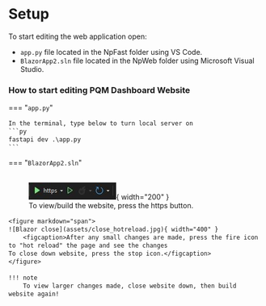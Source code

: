 # Setup

<!-- For full documentation visit [mkdocs.org](https://www.mkdocs.org). -->
To start editing the web application open:

* `app.py` file located in the NpFast folder using VS Code.
* `BlazorApp2.sln` file located in the NpWeb folder using Microsoft Visual Studio.

### How to start editing PQM Dashboard Website

=== "`app.py`"
    
    In the terminal, type below to turn local server on
    ```py
    fastapi dev .\app.py 
    ```

=== "`BlazorApp2.sln`"
    <figure markdown="span">    
    ![Blazor build](assets/build_wed.jpg){ width="200" }
        <figcaption>To view/build the website, press the https button.</figcaption>
    </figure>

    <figure markdown="span">    
    ![Blazor close](assets/close_hotreload.jpg){ width="400" }
        <figcaption>After any small changes are made, press the fire icon to "hot reload" the page and see the changes
    To close down website, press the stop icon.</figcaption>
    </figure>

    !!! note
        To view larger changes made, close website down, then build website again!



<!-- ## Commands

* `mkdocs new [dir-name]` - Create a new project.
* `mkdocs serve` - Start the live-reloading docs server.
* `mkdocs build` - Build the documentation site.
* `mkdocs -h` - Print help message and exit. 
* `git init - push to github...
* `git add .
* `git status - see what is being added
* `git commit -m 'Initial commit'
* `git remote add origin https://github.com/jessicazonneveld/PQM_Dashboard.git < don't always need this steo
* `git push origin master    OR    git push origin main -->


